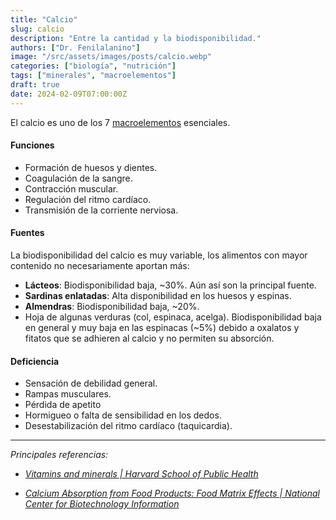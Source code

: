 ```yaml
---
title: "Calcio"
slug: calcio
description: "Entre la cantidad y la biodisponibilidad."
authors: ["Dr. Fenilalanino"]
image: "/src/assets/images/posts/calcio.webp"
categories: ["biología", "nutrición"]
tags: ["minerales", "macroelementos"]
draft: true
date: 2024-02-09T07:00:00Z
---
```


El calcio es uno de los 7 [macroelementos](/minerales) esenciales.

#### Funciones
- Formación de huesos y dientes.
- Coagulación de la  sangre.
- Contracción muscular.
- Regulación del ritmo cardíaco.
- Transmisión de la corriente nerviosa.

#### Fuentes
La biodisponibilidad del calcio es muy variable, los alimentos con mayor contenido no necesariamente aportan más:

- **Lácteos**: Biodisponibilidad baja, ~30%. Aún así son la principal fuente.
- **Sardinas enlatadas**: Alta disponibilidad en los huesos y espinas.
- **Almendras**: Biodisponibilidad baja, ~20%.
- Hoja de algunas verduras (col, espinaca, acelga). Biodisponibilidad baja en general y muy baja en las espinacas (~5%) debido a oxalatos y fitatos que se adhieren al calcio y no permiten su absorción.


#### Deficiencia
- Sensación de debilidad general.
- Rampas musculares.
- Pérdida de apetito
- Hormigueo o falta de sensibilidad en los dedos.
- Desestabilización del ritmo cardíaco (taquicardia).


---

*Principales referencias:*

- *[Vitamins and minerals | Harvard School of Public Health](https://www.hsph.harvard.edu/nutritionsource/vitamins/)*

- *[Calcium Absorption from Food Products: Food Matrix Effects | National Center for Biotechnology Information](https://www.ncbi.nlm.nih.gov/pmc/articles/PMC8746734/)*

